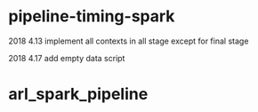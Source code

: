# pipeline-timing-spark
2018 4.13 implement all contexts in all stage except for final stage

2018 4.17 add empty data script
# arl_spark_pipeline
